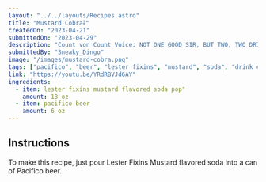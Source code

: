 ```yaml
---
layout: "../../layouts/Recipes.astro"
title: "Mustard Cobra⸸"
createdOn: "2023-04-21"
submittedOn: "2023-04-29"
description: "Count von Count Voice: NOT ONE GOOD SIR, BUT TWO, TWO DRINK COMBOS! AH-AH-AH! After finishing the Spicy Squid⸸ drink combo, Gothic King Cobra created a second with leftover ingredients. "
submittedBy: "Sneaky_Dingo"
image: "/images/mustard-cobra.png"
tags: ["pacifico", "beer", "lester fixins", "mustard", "soda", "drink combo"]
link: "https://youtu.be/YRdRBVJd6AY"
ingredients:
  - item: lester fixins mustard flavored soda pop"
    amount: 18 oz
  - item: pacifico beer
    amount: 6 oz
---
```


## Instructions

To make this recipe, just pour Lester Fixins Mustard flavored soda into a can of Pacifico beer.
